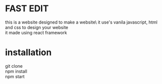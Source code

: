 # FAST EDIT
this is a website designed to make a website\ 
it use's vanila javascript, html and css to design your website\
it made using react framework
# installation 
git clone\
npm install\
npm start

